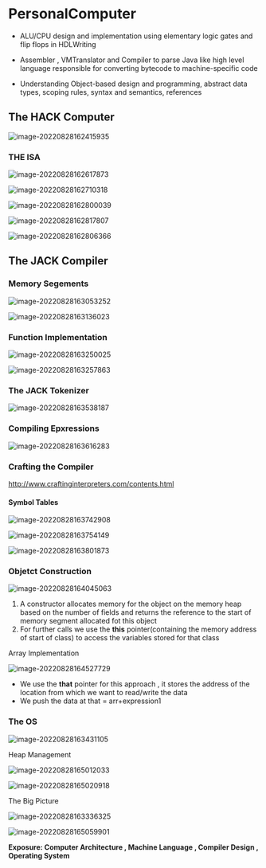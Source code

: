 # PersonalComputer
- ALU/CPU design and implementation using elementary logic gates and flip flops in HDLWriting
- Assembler , VMTranslator and Compiler to parse Java like high level language responsible
  for converting bytecode to machine-specific code

- Understanding Object-based design and programming, abstract data types, scoping rules, syntax and semantics, references

## The HACK Computer

![image-20220828162415935](./images/image-20220828162415935.png)

### THE ISA

![image-20220828162617873](./images/image-20220828162617873.png)

![image-20220828162710318](./images/image-20220828162710318.png)

![image-20220828162800039](./images/image-20220828162800039.png)

![image-20220828162817807](./images/image-20220828162817807.png)

![image-20220828162806366](./images/image-20220828162806366.png)

## The JACK Compiler

### Memory Segements

![image-20220828163053252](./images/image-20220828163053252.png)

![image-20220828163136023](./images/image-20220828163136023.png)

### Function Implementation

![image-20220828163250025](./images/image-20220828163250025.png)

![image-20220828163257863](./images/image-20220828163257863.png)

### The JACK Tokenizer

![image-20220828163538187](./images/image-20220828163538187.png)



### Compiling Epxressions

![image-20220828163616283](./images/image-20220828163616283.png)



### Crafting the Compiler

http://www.craftinginterpreters.com/contents.html

#### Symbol Tables

![image-20220828163742908](./images/image-20220828163742908.png)

![image-20220828163754149](./images/image-20220828163754149.png)

![image-20220828163801873](./images/image-20220828163801873.png)

### Objetct Construction 

![image-20220828164045063](./images/image-20220828164045063.png)

1. A constructor allocates memory for the object on the memory heap based on the number of fields and returns the reference to the start of memory segment allocated fot this object
2. For further calls we use the **this** pointer(containing the memory address of start of class) to access the variables stored for that class 

Array Implementation

![image-20220828164527729](./images/image-20220828164527729.png)

- We use the **that** pointer for this approach , it stores the address of the location from which we want to read/write the data  
- We push the data at that = arr+expression1  

### The OS

![image-20220828163431105](./images/image-20220828163431105.png)

Heap Management

![image-20220828165012033](./images/image-20220828165012033.png)

![image-20220828165020918](./images/image-20220828165020918.png)

The Big Picture

![image-20220828163336325](./images/image-20220828163336325.png)

![image-20220828165059901](./images/image-20220828165059901.png)



**Exposure: Computer Architecture , Machine Language , Compiler Design , Operating System**
